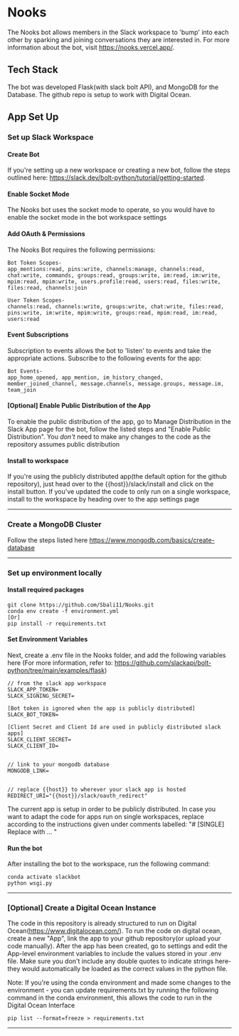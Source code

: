 # Nooks

The Nooks bot allows members in the Slack workspace to 'bump' into each other by sparking and joining conversations they are interested in. For more information about the bot, visit https://nooks.vercel.app/. 

## Tech Stack
The bot was developed Flask(with slack bolt API), and MongoDB for the Database. The github repo is setup to work with Digital Ocean. 

## App Set Up

### Set up Slack Workspace

#### Create Bot
If you're setting up a new workspace or creating a new bot, follow the steps outlined here: https://slack.dev/bolt-python/tutorial/getting-started. 

#### Enable Socket Mode
The Nooks bot uses the socket mode to operate, so you would have to enable the socket mode in the bot workspace settings

#### Add OAuth & Permissions
The Nooks Bot  requires the following permissions:

```
Bot Token Scopes-
app_mentions:read, pins:write, channels:manage, channels:read, chat:write, commands, groups:read, groups:write, im:read, im:write, mpim:read, mpim:write, users.profile:read, users:read, files:write, files:read, channels:join

User Token Scopes-
channels:read, channels:write, groups:write, chat:write, files:read, pins:write, im:write, mpim:write, groups:read, mpim:read, im:read, users:read
```

#### Event Subscriptions
Subscription to events allows the bot to 'listen' to events and take the appropriate actions. Subscribe to the following events for the app: 
```
Bot Events-
app_home_opened, app_mention, im_history_changed, member_joined_channel, message.channels, message.groups, message.im, team_join

```

#### [Optional] Enable Public Distribution of the App
To enable the public distribution of the app, go to Manage Distribution in the Slack App page for the bot, follow the listed steps and "Enable Public Distribution". You *don't* need to make any changes to the code as the repository assumes public distribution

#### Install to workspace
If you're using the publicly distributed app(the default option for the github repository), just head over to the {{host}}/slack/install and click on the install button. If you've updated the code to only run on a single workspace, install to the workspace by heading over to the app settings page

-----


### Create a MongoDB Cluster
Follow the steps listed here https://www.mongodb.com/basics/create-database

-----

### Set up environment locally

#### Install required packages
```
git clone https://github.com/Sbali11/Nooks.git
conda env create -f environment.yml
[Or]
pip install -r requirements.txt
```



#### Set Environment Variables
Next, create a .env file in the Nooks folder, and add the following variables here (For more information, refer to: https://github.com/slackapi/bolt-python/tree/main/examples/flask)

```
// from the slack app workspace
SLACK_APP_TOKEN=
SLACK_SIGNING_SECRET=

[Bot token is ignored when the app is publicly distributed]
SLACK_BOT_TOKEN= 

[Client Secret and Client Id are used in publicly distributed slack apps]
SLACK_CLIENT_SECRET=
SLACK_CLIENT_ID=


// link to your mongodb database
MONGODB_LINK=


// replace {{host}} to wherever your slack app is hosted
REDIRECT_URI="{{host}}/slack/oauth_redirect"

```

The current app is setup in order to be publicly distributed. In case you want to adapt the code for apps run on single workspaces, replace according to the instructions given under comments labelled: "# [SINGLE] Replace with ... "

#### Run the bot
After installing the bot to the workspace, run the following command:
```
conda activate slackbot
python wsgi.py
```

-----

### [Optional] Create a Digital Ocean Instance
The code in this repository is already structured to run on Digital Ocean(https://www.digitalocean.com/). To run the code on digital ocean, create a new "App", link the app to your github repository(or upload your code manually). After the app has been created, go to settings and edit the App-level environment variables to include the values stored in your .env file. Make sure you don't include any double quotes to indicate strings here-they would automatically be loaded as the correct values in the python file. 

Note: If you're using the conda environment and made some changes to the environment - you can update requirements.txt by running the following command in the conda environment, this allows the code to run in the Digital Ocean Interface
```
pip list --format=freeze > requirements.txt
```

-----

